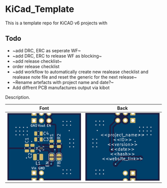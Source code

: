 # KiCad_Template

This is a template repo for KiCAD v6 projects with 

## Todo

* ~add DRC, ERC as seperate WF~ 
* ~add DRC, ERC to release WF as blocking~
* ~add release checklist~
* order release checklist
* ~add workflow to automatically create new realease checklist and realease note file and reset the generic for the next release~
* ~Rename artefacts with project name and date?~
* Add diffrent PCB manufactures output via kibot

Description. 

|     Font      |     Back      |
| ------------- | ------------- |
|![PCB Top design](Fabrication/PCBdraw_Top.png)|![PCB Back design](Fabrication/PCBdraw_Back.png)|
